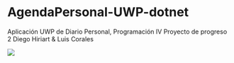 # AgendaPersonal-UWP-dotnet

Aplicación UWP de Diario Personal, Programación IV
Proyecto de progreso 2
Diego Hiriart & Luis Corales

![](https://media.giphy.com/media/K43c59f9zPLMFwIdqN/giphy.gif)
